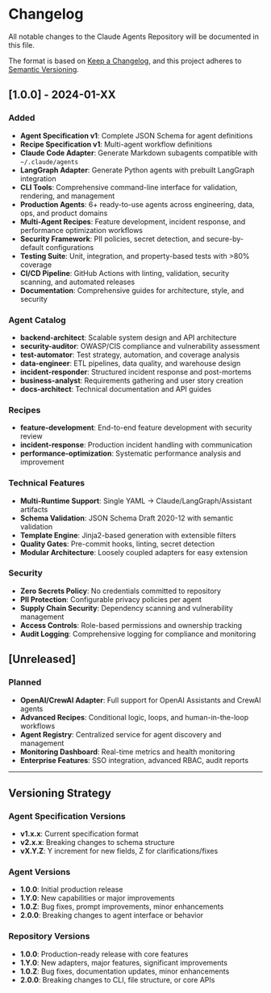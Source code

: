 # Changelog

All notable changes to the Claude Agents Repository will be documented in this file.

The format is based on [Keep a Changelog](https://keepachangelog.com/en/1.0.0/),
and this project adheres to [Semantic Versioning](https://semver.org/spec/v2.0.0.html).

## [1.0.0] - 2024-01-XX

### Added
- **Agent Specification v1**: Complete JSON Schema for agent definitions
- **Recipe Specification v1**: Multi-agent workflow definitions
- **Claude Code Adapter**: Generate Markdown subagents compatible with `~/.claude/agents`
- **LangGraph Adapter**: Generate Python agents with prebuilt LangGraph integration
- **CLI Tools**: Comprehensive command-line interface for validation, rendering, and management
- **Production Agents**: 6+ ready-to-use agents across engineering, data, ops, and product domains
- **Multi-Agent Recipes**: Feature development, incident response, and performance optimization workflows
- **Security Framework**: PII policies, secret detection, and secure-by-default configurations
- **Testing Suite**: Unit, integration, and property-based tests with >80% coverage
- **CI/CD Pipeline**: GitHub Actions with linting, validation, security scanning, and automated releases
- **Documentation**: Comprehensive guides for architecture, style, and security

### Agent Catalog
- **backend-architect**: Scalable system design and API architecture
- **security-auditor**: OWASP/CIS compliance and vulnerability assessment
- **test-automator**: Test strategy, automation, and coverage analysis
- **data-engineer**: ETL pipelines, data quality, and warehouse design
- **incident-responder**: Structured incident response and post-mortems
- **business-analyst**: Requirements gathering and user story creation
- **docs-architect**: Technical documentation and API guides

### Recipes
- **feature-development**: End-to-end feature development with security review
- **incident-response**: Production incident handling with communication
- **performance-optimization**: Systematic performance analysis and improvement

### Technical Features
- **Multi-Runtime Support**: Single YAML → Claude/LangGraph/Assistant artifacts
- **Schema Validation**: JSON Schema Draft 2020-12 with semantic validation
- **Template Engine**: Jinja2-based generation with extensible filters
- **Quality Gates**: Pre-commit hooks, linting, secret detection
- **Modular Architecture**: Loosely coupled adapters for easy extension

### Security
- **Zero Secrets Policy**: No credentials committed to repository
- **PII Protection**: Configurable privacy policies per agent
- **Supply Chain Security**: Dependency scanning and vulnerability management
- **Access Controls**: Role-based permissions and ownership tracking
- **Audit Logging**: Comprehensive logging for compliance and monitoring

## [Unreleased]

### Planned
- **OpenAI/CrewAI Adapter**: Full support for OpenAI Assistants and CrewAI agents
- **Advanced Recipes**: Conditional logic, loops, and human-in-the-loop workflows
- **Agent Registry**: Centralized service for agent discovery and management
- **Monitoring Dashboard**: Real-time metrics and health monitoring
- **Enterprise Features**: SSO integration, advanced RBAC, audit reports

---

## Versioning Strategy

### Agent Specification Versions
- **v1.x.x**: Current specification format
- **v2.x.x**: Breaking changes to schema structure
- **vX.Y.Z**: Y increment for new fields, Z for clarifications/fixes

### Agent Versions
- **1.0.0**: Initial production release
- **1.Y.0**: New capabilities or major improvements
- **1.0.Z**: Bug fixes, prompt improvements, minor enhancements
- **2.0.0**: Breaking changes to agent interface or behavior

### Repository Versions
- **1.0.0**: Production-ready release with core features
- **1.Y.0**: New adapters, major features, significant improvements
- **1.0.Z**: Bug fixes, documentation updates, minor enhancements
- **2.0.0**: Breaking changes to CLI, file structure, or core APIs